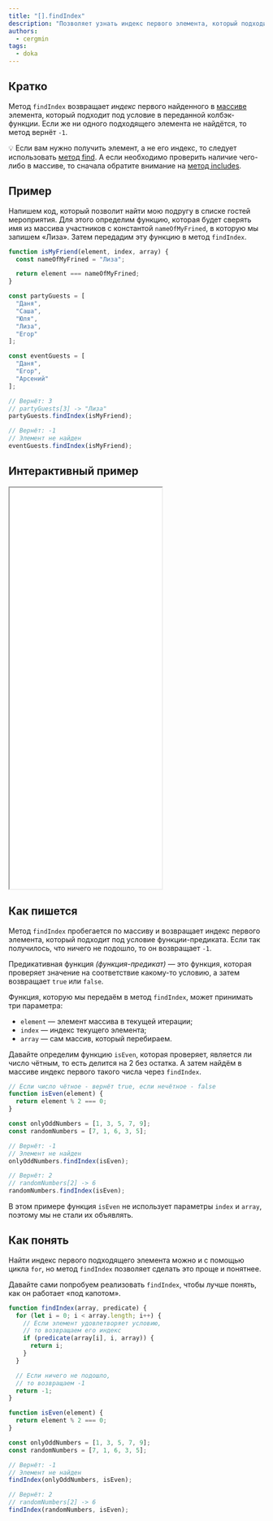 ```yaml
---
title: "[].findIndex"
description: "Позволяет узнать индекс первого элемента, который подходит под заданное условие"
authors:
  - cergmin
tags:
  - doka
---
```


## Кратко
Метод `findIndex` возвращает _индекс_ первого найденного в [массиве](/js/arrays) элемента, который подходит под условие в переданной колбэк-функции. Если же ни одного подходящего элемента не найдётся, то метод вернёт `-1`.

<aside>

💡 Если вам нужно получить элемент, а не его индекс, то следует использовать [метод find](/js/array-find). А если необходимо проверить наличие чего-либо в массиве, то сначала обратите внимание на [метод includes](/js/includes).

</aside>

## Пример
Напишем код, который позволит найти мою подругу в списке гостей мероприятия. Для этого определим функцию, которая будет сверять имя из массива участников с константой `nameOfMyFrined`, в которую мы запишем «Лиза». Затем передадим эту функцию в метод `findIndex`.

```js
function isMyFriend(element, index, array) {
  const nameOfMyFrined = "Лиза";

  return element === nameOfMyFrined;
}

const partyGuests = [
  "Даня",
  "Саша",
  "Юля",
  "Лиза",
  "Егор"
];

const eventGuests = [
  "Даня",
  "Егор",
  "Арсений"
];

// Вернёт: 3
// partyGuests[3] -> "Лиза"
partyGuests.findIndex(isMyFriend);

// Вернёт: -1
// Элемент не найден
eventGuests.findIndex(isMyFriend);
```

## Интерактивный пример

<iframe title="Работа метода findIndex" src="demos/index" height="790"></iframe>

## Как пишется
Метод `findIndex` пробегается по массиву и возвращает индекс первого элемента, который подходит под условие функции-предиката. Если так получилось, что ничего не подошло, то он возвращает `-1`.

Предикативная функция _(функция-предикат)_ — это функция, которая проверяет значение на соответствие какому-то условию, а затем возвращает `true` или `false`.

Функция, которую мы передаём в метод `findIndex`, может принимать три параметра:
- `element` — элемент массива в текущей итерации;
- `index` — индекс текущего элемента;
- `array` — сам массив, который перебираем.

Давайте определим функцию `isEven`, которая проверяет, является ли число чётным, то есть делится на 2 без остатка. А затем найдём в массиве индекс первого такого числа через `findIndex`.

```js
// Если число чётное - вернёт true, если нечётное - false
function isEven(element) {
  return element % 2 === 0;
}

const onlyOddNumbers = [1, 3, 5, 7, 9];
const randomNumbers = [7, 1, 6, 3, 5];

// Вернёт: -1
// Элемент не найден
onlyOddNumbers.findIndex(isEven);

// Вернёт: 2
// randomNumbers[2] -> 6
randomNumbers.findIndex(isEven);
```

В этом примере функция `isEven` не использует параметры `index` и `array`, поэтому мы не стали их объявлять.

## Как понять
Найти индекс первого подходящего элемента можно и с помощью цикла `for`, но метод `findIndex` позволяет сделать это проще и понятнее.

Давайте сами попробуем реализовать `findIndex`, чтобы лучше понять, как он работает «под капотом».

```js
function findIndex(array, predicate) {
  for (let i = 0; i < array.length; i++) {
    // Если элемент удовлетворяет условию,
    // то возвращаем его индекс
    if (predicate(array[i], i, array)) {
      return i;
    }
  }

  // Если ничего не подошло,
  // то возвращаем -1
  return -1;
}

function isEven(element) {
  return element % 2 === 0;
}

const onlyOddNumbers = [1, 3, 5, 7, 9];
const randomNumbers = [7, 1, 6, 3, 5];

// Вернёт: -1
// Элемент не найден
findIndex(onlyOddNumbers, isEven);

// Вернёт: 2
// randomNumbers[2] -> 6
findIndex(randomNumbers, isEven);
```
